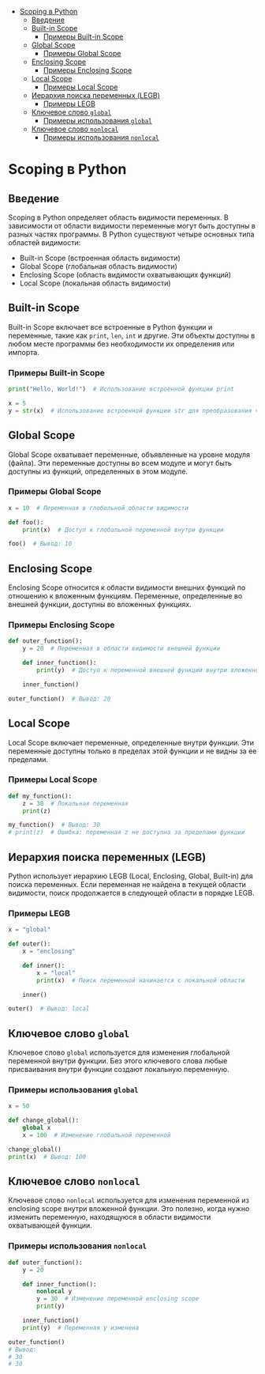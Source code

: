 <!-- TOC -->
* [Scoping в Python](#scoping-в-python)
  * [Введение](#введение)
  * [Built-in Scope](#built-in-scope)
    * [Примеры Built-in Scope](#примеры-built-in-scope)
  * [Global Scope](#global-scope)
    * [Примеры Global Scope](#примеры-global-scope)
  * [Enclosing Scope](#enclosing-scope)
    * [Примеры Enclosing Scope](#примеры-enclosing-scope)
  * [Local Scope](#local-scope)
    * [Примеры Local Scope](#примеры-local-scope)
  * [Иерархия поиска переменных (LEGB)](#иерархия-поиска-переменных-legb)
    * [Примеры LEGB](#примеры-legb)
  * [Ключевое слово `global`](#ключевое-слово-global)
    * [Примеры использования `global`](#примеры-использования-global)
  * [Ключевое слово `nonlocal`](#ключевое-слово-nonlocal)
    * [Примеры использования `nonlocal`](#примеры-использования-nonlocal)
<!-- TOC -->

# Scoping в Python

## Введение

Scoping в Python определяет область видимости переменных. В зависимости от области видимости переменные могут быть доступны в разных частях программы. В Python существуют четыре основных типа областей видимости:

- Built-in Scope (встроенная область видимости)
- Global Scope (глобальная область видимости)
- Enclosing Scope (область видимости охватывающих функций)
- Local Scope (локальная область видимости)

## Built-in Scope

Built-in Scope включает все встроенные в Python функции и переменные, такие как `print`, `len`, `int` и другие. Эти объекты доступны в любом месте программы без необходимости их определения или импорта.

### Примеры Built-in Scope

```python
print("Hello, World!")  # Использование встроенной функции print

x = 5
y = str(x)  # Использование встроенной функции str для преобразования числа в строку
```

## Global Scope

Global Scope охватывает переменные, объявленные на уровне модуля (файла). Эти переменные доступны во всем модуле и могут быть доступны из функций, определенных в этом модуле.

### Примеры Global Scope

```python
x = 10  # Переменная в глобальной области видимости

def foo():
    print(x)  # Доступ к глобальной переменной внутри функции

foo()  # Вывод: 10
```

## Enclosing Scope

Enclosing Scope относится к области видимости внешних функций по отношению к вложенным функциям. Переменные, определенные во внешней функции, доступны во вложенных функциях.

### Примеры Enclosing Scope

```python
def outer_function():
    y = 20  # Переменная в области видимости внешней функции

    def inner_function():
        print(y)  # Доступ к переменной внешней функции внутри вложенной функции

    inner_function()

outer_function()  # Вывод: 20
```

## Local Scope

Local Scope включает переменные, определенные внутри функции. Эти переменные доступны только в пределах этой функции и не видны за ее пределами.

### Примеры Local Scope

```python
def my_function():
    z = 30  # Локальная переменная
    print(z)

my_function()  # Вывод: 30
# print(z)  # Ошибка: переменная z не доступна за пределами функции
```

## Иерархия поиска переменных (LEGB)

Python использует иерархию LEGB (Local, Enclosing, Global, Built-in) для поиска переменных. Если переменная не найдена в текущей области видимости, поиск продолжается в следующей области в порядке LEGB.

### Примеры LEGB

```python
x = "global"

def outer():
    x = "enclosing"

    def inner():
        x = "local"
        print(x)  # Поиск переменной начинается с локальной области

    inner()

outer()  # Вывод: local
```

## Ключевое слово `global`

Ключевое слово `global` используется для изменения глобальной переменной внутри функции. Без этого ключевого слова любые присваивания внутри функции создают локальную переменную.

### Примеры использования `global`

```python
x = 50

def change_global():
    global x
    x = 100  # Изменение глобальной переменной

change_global()
print(x)  # Вывод: 100
```

## Ключевое слово `nonlocal`

Ключевое слово `nonlocal` используется для изменения переменной из enclosing scope внутри вложенной функции. Это полезно, когда нужно изменить переменную, находящуюся в области видимости охватывающей функции.

### Примеры использования `nonlocal`

```python
def outer_function():
    y = 20

    def inner_function():
        nonlocal y
        y = 30  # Изменение переменной enclosing scope
        print(y)

    inner_function()
    print(y)  # Переменная y изменена

outer_function()
# Вывод:
# 30
# 30
```